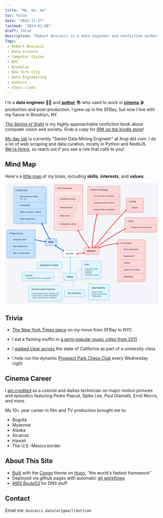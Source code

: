 ```yaml
---
title: "Me, me, me"
toc: false
date: "2022-11-27"
lastmod: "2024-01-08"
draft: false
Description: "Robert Boscacci is a data engineer and nonfiction author. He lives in Brooklyn, NY and helps run the Prospect Park Chess Club. His nonfiction book is called The Spring of Sight." # Keep to 150-160 chars
Tags:
 - Robert Boscacci
 - Data science
 - Computer Vision
 - NYC
 - Brooklyn
 - New York City
 - Data Engineering
 - Authors
 - Chess clubs
---
```

I'm a **data engineer** 👨‍💻 and [**author**](/book) 📚 who used to work in [**cinema**](https://www.imdb.com/name/nm4574526/) 🎬 production and post-production. I grew up in the SFBay, but now I live with my fiance in Brooklyn, NY.

[_The Spring of Sight_](/book) is my highly approachable nonfiction book about computer vision and society. Grab a copy for [99¢ on the kindle store](https://www.amazon.com/Spring-Sight-Inflection-Computer-Society-ebook/dp/B0C5NBXFRJ)!

[My day job](https://www.linkedin.com/in/rboscacci/) is currently "Senior Data Mining Engineer" at Angi dot com. I do a lot of web scraping and data curation, mostly in Python and NodeJS. [We're hiring](https://www.angi.com/careers), so reach out if you see a role that calls to you!

## Mind Map

Here's a [little map](https://www.plectica.com/maps/9XZY87ZGW) of my brain, including **skills**, **interests**, and **values**.

<a href="https://www.plectica.com/maps/9XZY87ZGW"><img
src="/about/img/rob_skills_interests_values.png"
width="800"/></a>

## Trivia

* [The New York Times piece](https://www.nytimes.com/2018/09/03/realestate/a-couch-surfer-lands-his-perfect-apartment.html) on my move from SFBay to NYC

* I eat a flaming muffin in [a semi-popular music video from 2011](https://youtu.be/5dE-7-kBxXw?t=135)

* I [walked clear across](https://magazine.scu.edu/magazines/spring-2013/walk-across-california/) the state of California as part of a university class

* I help run the dynamic [Prospect Park Chess Club](http://prospectparkchess.club) every Wednesday night

## Cinema Career

I [am credited](https://www.imdb.com/name/nm4574526/) as a colorist and dailies technician on major motion pictures and episodics featuring Pedro Pascal, Spike Lee, Paul Giamatti, Errol Morris, and more.

My 10+ year career in film and TV production brought me to:

* Bogotá
* Myanmar
* Alaska
* Alcatraz
* Hawaii
* The U.S.-Mexico border

## About This Site

* [Built](https://github.com/boscacci/boscacci.github.io) with the [Congo](https://jpanther.github.io/congo/) theme on [Hugo](https://gohugo.io/), "the world's fastest framework"
* Deployed via github pages with automatic [git workflows](https://github.com/boscacci/boscacci.github.io/actions)
* [AWS Route53](https://aws.amazon.com/route53/) for DNS stuff

## Contact

Email me: `boscacci.data[at]gmail[dot]com`
